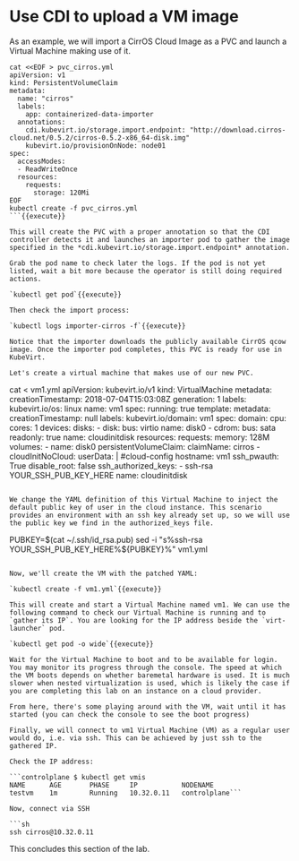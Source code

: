 # Use CDI to upload a VM image

As an example, we will import a CirrOS Cloud Image as a PVC and launch a Virtual Machine making use of it.

```
cat <<EOF > pvc_cirros.yml
apiVersion: v1
kind: PersistentVolumeClaim
metadata:
  name: "cirros"
  labels:
    app: containerized-data-importer
  annotations:
    cdi.kubevirt.io/storage.import.endpoint: "http://download.cirros-cloud.net/0.5.2/cirros-0.5.2-x86_64-disk.img"
    kubevirt.io/provisionOnNode: node01
spec:
  accessModes:
  - ReadWriteOnce
  resources:
    requests:
      storage: 120Mi
EOF
kubectl create -f pvc_cirros.yml
```{{execute}}

This will create the PVC with a proper annotation so that the CDI controller detects it and launches an importer pod to gather the image specified in the *cdi.kubevirt.io/storage.import.endpoint* annotation.

Grab the pod name to check later the logs. If the pod is not yet listed, wait a bit more because the operator is still doing required actions.

`kubectl get pod`{{execute}}

Then check the import process:

`kubectl logs importer-cirros -f`{{execute}}

Notice that the importer downloads the publicly available CirrOS qcow image. Once the importer pod completes, this PVC is ready for use in KubeVirt.

Let's create a virtual machine that makes use of our new PVC.

```
cat <<EOF > vm1.yml
apiVersion: kubevirt.io/v1
kind: VirtualMachine
metadata:
  creationTimestamp: 2018-07-04T15:03:08Z
  generation: 1
  labels:
    kubevirt.io/os: linux
  name: vm1
spec:
  running: true
  template:
    metadata:
      creationTimestamp: null
      labels:
        kubevirt.io/domain: vm1
    spec:
      domain:
        cpu:
          cores: 1
        devices:
          disks:
          - disk:
              bus: virtio
            name: disk0
          - cdrom:
              bus: sata
              readonly: true
            name: cloudinitdisk
        resources:
          requests:
            memory: 128M
      volumes:
      - name: disk0
        persistentVolumeClaim:
          claimName: cirros
      - cloudInitNoCloud:
          userData: |
            #cloud-config
            hostname: vm1
            ssh_pwauth: True
            disable_root: false
            ssh_authorized_keys:
            - ssh-rsa YOUR_SSH_PUB_KEY_HERE
        name: cloudinitdisk
```{{execute}}

We change the YAML definition of this Virtual Machine to inject the default public key of user in the cloud instance. This scenario provides an environment with an ssh key already set up, so we will use the public key we find in the authorized_keys file.

```
PUBKEY=$(cat ~/.ssh/id_rsa.pub)
sed -i "s%ssh-rsa YOUR_SSH_PUB_KEY_HERE%${PUBKEY}%" vm1.yml
```{{execute}}

Now, we'll create the VM with the patched YAML:

`kubectl create -f vm1.yml`{{execute}}

This will create and start a Virtual Machine named vm1. We can use the following command to check our Virtual Machine is running and to `gather its IP`. You are looking for the IP address beside the `virt-launcher` pod.

`kubectl get pod -o wide`{{execute}}

Wait for the Virtual Machine to boot and to be available for login. You may monitor its progress through the console. The speed at which the VM boots depends on whether baremetal hardware is used. It is much slower when nested virtualization is used, which is likely the case if you are completing this lab on an instance on a cloud provider.

From here, there's some playing around with the VM, wait until it has started (you can check the console to see the boot progress)

Finally, we will connect to vm1 Virtual Machine (VM) as a regular user would do, i.e. via ssh. This can be achieved by just ssh to the gathered IP.

Check the IP address:

```controlplane $ kubectl get vmis
NAME      AGE       PHASE     IP           NODENAME
testvm    1m        Running   10.32.0.11   controlplane```

Now, connect via SSH

```sh
ssh cirros@10.32.0.11
```

This concludes this section of the lab.
